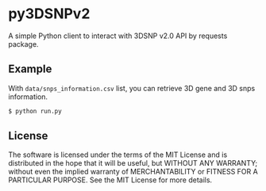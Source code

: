 # py3DSNPv2

A simple Python client to interact with 3DSNP v2.0 API by requests package.

## Example

With `data/snps_information.csv` list, you can retrieve 3D gene and 3D snps information.

```bash
$ python run.py
```

## License

The software is licensed under the terms of the MIT License and is distributed in the hope that it will be useful, but WITHOUT ANY WARRANTY; without even the implied warranty of MERCHANTABILITY or FITNESS FOR A PARTICULAR PURPOSE. See the MIT License for more details.
